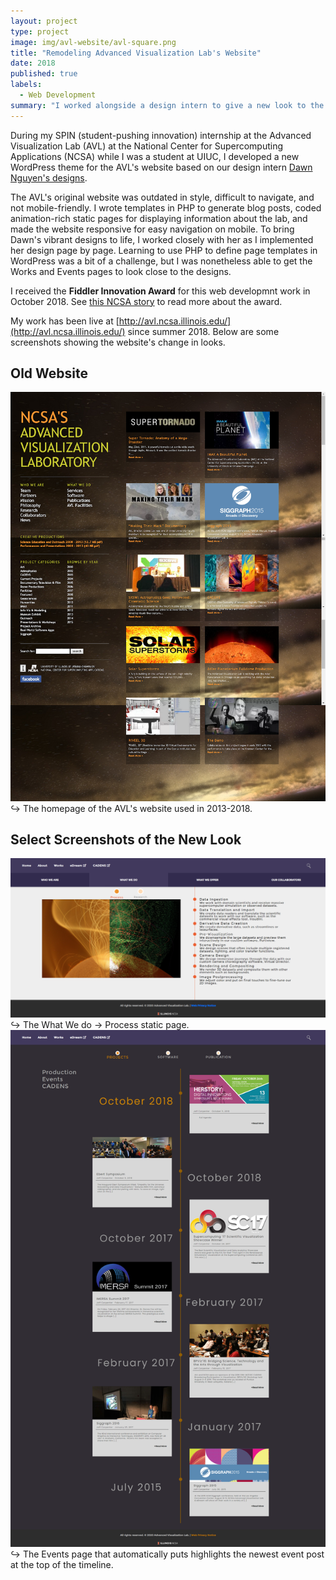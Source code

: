 ```yaml
---
layout: project
type: project
image: img/avl-website/avl-square.png
title: "Remodeling Advanced Visualization Lab's Website"
date: 2018
published: true
labels:
  - Web Development
summary: "I worked alongside a design intern to give a new look to the website for the Advanced Visualization Lab at NCSA."
---
```


During my SPIN (student-pushing innovation) internship at the Advanced Visualization Lab (AVL) at the National Center for Supercomputing Applications (NCSA) while I was a student at UIUC, I developed a new WordPress theme for the AVL's website based on our design intern [Dawn Nguyen's designs](http://dawnuxi.com/avl.html).

The AVL's original website was outdated in style, difficult to navigate, and not mobile-friendly. I wrote templates in PHP to generate blog posts, coded animation-rich static pages for displaying information about the lab, and made the website responsive for easy navigation on mobile. To bring Dawn's vibrant designs to life, I worked closely with her as I implemented her design page by page. Learning to use PHP to define page templates in WordPress was a bit of a challenge, but I was nonetheless able to get the Works and Events pages to look close to the designs.

I received the <b>Fiddler Innovation Award</b> for this web developmnt work in October 2018. See [this NCSA story](http://www.ncsa.illinois.edu/news/story/16_students_receive_ncsas_fiddler_innovation_fellowships) to read more about the award.

My work has been live at [http://avl.ncsa.illinois.edu/](http://avl.ncsa.illinois.edu/) since summer 2018. Below are some screenshots showing the website's change in looks. 

## Old Website
<img class="ui image" src="../img/avl-website/old-avl-screenshot.png">
↪ The homepage of the AVL's website used in 2013-2018.

## Select Screenshots of the New Look
<img class="ui image" src="../img/avl-website/avl-screenshot.png">
↪ The What We do -> Process static page.

<img class="ui image" src="../img/avl-website/avl-events-screenshot.png">
↪ The Events page that automatically puts highlights the newest event post at the top of the timeline.
